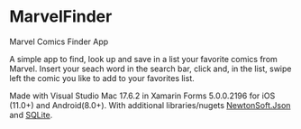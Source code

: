 # MarvelFinder
Marvel Comics Finder App

A simple app to find, look up and save in a list your favorite comics from Marvel. 
Insert your seach word in the search bar, click and, in the list, swipe left the comic you like to add to your favorites list.

Made with Visual Studio Mac 17.6.2 in Xamarin Forms 5.0.0.2196 for iOS (11.0+) and Android(8.0+). 
With additional libraries/nugets [NewtonSoft.Json][newtonsoft_link] and [SQLite][sqlite_link].



[newtonsoft_link]: https://www.newtonsoft.com/json
[sqlite_link]: https://github.com/praeclarum/sqlite-net
